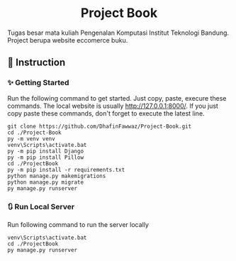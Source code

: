 <h1 align="center">Project Book</h1>

Tugas besar mata kuliah Pengenalan Komputasi Institut Teknologi Bandung. Project berupa website eccomerce buku.


## 📖 Instruction
### ✨ Getting Started

Run the following command to get started. Just copy, paste, execure these commands. The local website is usually http://127.0.0.1:8000/. If you just copy paste these commands, don't forget to execute the latest line.
```
git clone https://github.com/DhafinFawwaz/Project-Book.git
cd ./Project-Book
py -m venv venv
venv\Scripts\activate.bat
py -m pip install Django
py -m pip install Pillow
cd ./ProjectBook
py -m pip install -r requirements.txt
python manage.py makemigrations
python manage.py migrate
py manage.py runserver

```

### 🔃 Run Local Server
Run following command to run the server locally
```
venv\Scripts\activate.bat
cd ./ProjectBook
py manage.py runserver
```
